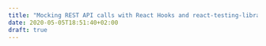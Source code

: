 ```yaml
---
title: "Mocking REST API calls with React Hooks and react-testing-library "
date: 2020-05-05T18:51:40+02:00
draft: true
---
```


